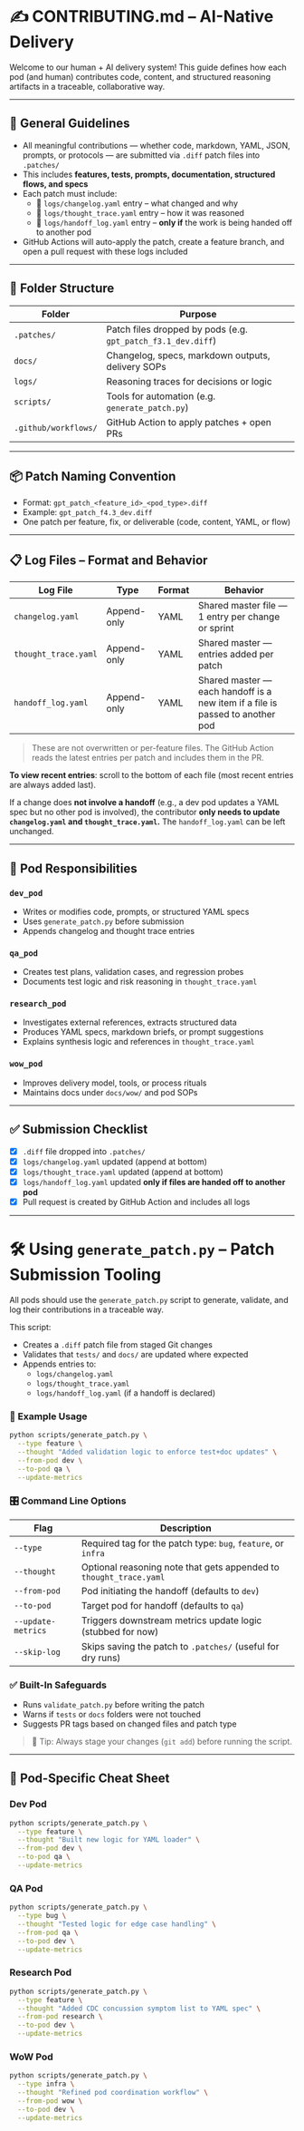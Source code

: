 # ✍️ CONTRIBUTING.md – AI-Native Delivery

Welcome to our human + AI delivery system! This guide defines how each pod (and human) contributes code, content, and structured reasoning artifacts in a traceable, collaborative way.

---

## 🧠 General Guidelines

- All meaningful contributions — whether code, markdown, YAML, JSON, prompts, or protocols — are submitted via `.diff` patch files into `.patches/`
- This includes **features, tests, prompts, documentation, structured flows, and specs**
- Each patch must include:
  - 📒 `logs/changelog.yaml` entry – what changed and why
  - 🧠 `logs/thought_trace.yaml` entry – how it was reasoned
  - 🔁 `logs/handoff_log.yaml` entry – **only if** the work is being handed off to another pod
- GitHub Actions will auto-apply the patch, create a feature branch, and open a pull request with these logs included

---

## 🧠 Folder Structure

| Folder | Purpose |
|--------|---------|
| `.patches/` | Patch files dropped by pods (e.g. `gpt_patch_f3.1_dev.diff`) |
| `docs/` | Changelog, specs, markdown outputs, delivery SOPs |
| `logs/` | Reasoning traces for decisions or logic |
| `scripts/` | Tools for automation (e.g. `generate_patch.py`) |
| `.github/workflows/` | GitHub Action to apply patches + open PRs |

---

## 📦 Patch Naming Convention

- Format: `gpt_patch_<feature_id>_<pod_type>.diff`
- Example: `gpt_patch_f4.3_dev.diff`
- One patch per feature, fix, or deliverable (code, content, YAML, or flow)

---

## 📋 Log Files – Format and Behavior

| Log File | Type | Format | Behavior |
|----------|------|--------|----------|
| `changelog.yaml` | Append-only | YAML | Shared master file — 1 entry per change or sprint |
| `thought_trace.yaml` | Append-only | YAML | Shared master — entries added per patch |
| `handoff_log.yaml` | Append-only | YAML | Shared master — each handoff is a new item if a file is passed to another pod |

> These are not overwritten or per-feature files. The GitHub Action reads the latest entries per patch and includes them in the PR.

**To view recent entries**: scroll to the bottom of each file (most recent entries are always added last).

If a change does **not involve a handoff** (e.g., a dev pod updates a YAML spec but no other pod is involved), the contributor **only needs to update `changelog.yaml` and `thought_trace.yaml`.** The `handoff_log.yaml` can be left unchanged.

---

## 🤖 Pod Responsibilities

### `dev_pod`
- Writes or modifies code, prompts, or structured YAML specs
- Uses `generate_patch.py` before submission
- Appends changelog and thought trace entries

### `qa_pod`
- Creates test plans, validation cases, and regression probes
- Documents test logic and risk reasoning in `thought_trace.yaml`

### `research_pod`
- Investigates external references, extracts structured data
- Produces YAML specs, markdown briefs, or prompt suggestions
- Explains synthesis logic and references in `thought_trace.yaml`

### `wow_pod`
- Improves delivery model, tools, or process rituals
- Maintains docs under `docs/wow/` and pod SOPs

---

## ✅ Submission Checklist

- [x] `.diff` file dropped into `.patches/`
- [x] `logs/changelog.yaml` updated (append at bottom)
- [x] `logs/thought_trace.yaml` updated (append at bottom)
- [x] `logs/handoff_log.yaml` updated **only if files are handed off to another pod**
- [x] Pull request is created by GitHub Action and includes all logs

---

# 🛠 Using `generate_patch.py` – Patch Submission Tooling

All pods should use the `generate_patch.py` script to generate, validate, and log their contributions in a traceable way.

This script:
- Creates a `.diff` patch file from staged Git changes
- Validates that `tests/` and `docs/` are updated where expected
- Appends entries to:
  - `logs/changelog.yaml`
  - `logs/thought_trace.yaml`
  - `logs/handoff_log.yaml` (if a handoff is declared)

### 📌 Example Usage
```bash
python scripts/generate_patch.py \
  --type feature \
  --thought "Added validation logic to enforce test+doc updates" \
  --from-pod dev \
  --to-pod qa \
  --update-metrics
```

### 🎛️ Command Line Options

| Flag | Description |
|------|-------------|
| `--type` | Required tag for the patch type: `bug`, `feature`, or `infra` |
| `--thought` | Optional reasoning note that gets appended to `thought_trace.yaml` |
| `--from-pod` | Pod initiating the handoff (defaults to `dev`) |
| `--to-pod` | Target pod for handoff (defaults to `qa`) |
| `--update-metrics` | Triggers downstream metrics update logic (stubbed for now) |
| `--skip-log` | Skips saving the patch to `.patches/` (useful for dry runs) |

### ✅ Built-In Safeguards
- Runs `validate_patch.py` before writing the patch
- Warns if `tests` or `docs` folders were not touched
- Suggests PR tags based on changed files and patch type

> 📌 Tip: Always stage your changes (`git add`) before running the script.

---

## 🧪 Pod-Specific Cheat Sheet

### Dev Pod
```bash
python scripts/generate_patch.py \
  --type feature \
  --thought "Built new logic for YAML loader" \
  --from-pod dev \
  --to-pod qa \
  --update-metrics
```

### QA Pod
```bash
python scripts/generate_patch.py \
  --type bug \
  --thought "Tested logic for edge case handling" \
  --from-pod qa \
  --to-pod dev \
  --update-metrics
```

### Research Pod
```bash
python scripts/generate_patch.py \
  --type feature \
  --thought "Added CDC concussion symptom list to YAML spec" \
  --from-pod research \
  --to-pod dev \
  --update-metrics
```

### WoW Pod
```bash
python scripts/generate_patch.py \
  --type infra \
  --thought "Refined pod coordination workflow" \
  --from-pod wow \
  --to-pod dev \
  --update-metrics
```

